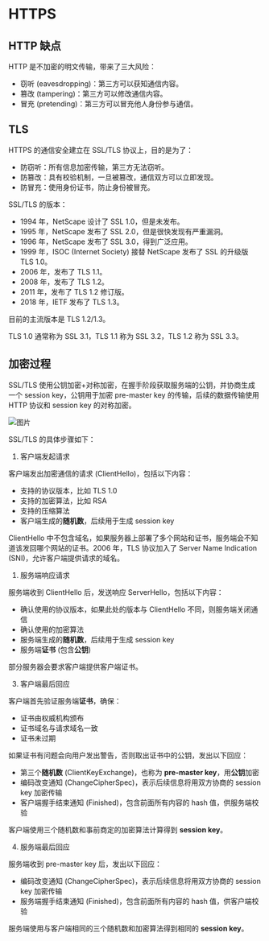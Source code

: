 # HTTPS

## HTTP 缺点

HTTP 是不加密的明文传输，带来了三大风险：

- 窃听 (eavesdropping)：第三方可以获知通信内容。
- 篡改 (tampering)：第三方可以修改通信内容。
- 冒充 (pretending)：第三方可以冒充他人身份参与通信。

## TLS

HTTPS 的通信安全建立在 SSL/TLS 协议上，目的是为了：

- 防窃听：所有信息加密传输，第三方无法窃听。
- 防篡改：具有校验机制，一旦被篡改，通信双方可以立即发现。
- 防冒充：使用身份证书，防止身份被冒充。

SSL/TLS 的版本：

- 1994 年，NetScape 设计了 SSL 1.0，但是未发布。
- 1995 年，NetScape 发布了 SSL 2.0，但是很快发现有严重漏洞。
- 1996 年，NetScape 发布了 SSL 3.0，得到广泛应用。
- 1999 年，ISOC (Internet Society) 接替 NetScape 发布了 SSL 的升级版 TLS 1.0。
- 2006 年，发布了 TLS 1.1。
- 2008 年，发布了 TLS 1.2。
- 2011 年，发布了 TLS 1.2 修订版。
- 2018 年，IETF 发布了 TLS 1.3。

目前的主流版本是 TLS 1.2/1.3。

TLS 1.0 通常称为 SSL 3.1，TLS 1.1 称为 SSL 3.2，TLS 1.2 称为 SSL 3.3。

## 加密过程

SSL/TLS 使用公钥加密+对称加密，在握手阶段获取服务端的公钥，并协商生成一个 session key，公钥用于加密 pre-master key 的传输，后续的数据传输使用 HTTP 协议和 session key 的对称加密。

![图片](https://s2.loli.net/2022/07/20/kHjxvKphJ375AwG.jpg)

SSL/TLS 的具体步骤如下：

1. 客户端发起请求

客户端发出加密通信的请求 (ClientHello)，包括以下内容：

- 支持的协议版本，比如 TLS 1.0
- 支持的加密算法，比如 RSA
- 支持的压缩算法
- 客户端生成的**随机数**，后续用于生成 session key

ClientHello 中不包含域名，如果服务器上部署了多个网站和证书，服务端会不知道该发回哪个网站的证书。2006 年，TLS 协议加入了 Server Name Indication (SNI)，允许客户端提供请求的域名。

1. 服务端响应请求

服务端收到 ClientHello 后，发送响应 ServerHello，包括以下内容：

- 确认使用的协议版本，如果此处的版本与 ClientHello 不同，则服务端关闭通信
- 确认使用的加密算法
- 服务端生成的**随机数**，后续用于生成 session key
- 服务端**证书** (包含**公钥**)

部分服务器会要求客户端提供客户端证书。

3. 客户端最后回应

客户端首先验证服务端**证书**，确保：

- 证书由权威机构颁布
- 证书域名与请求域名一致
- 证书未过期

如果证书有问题会向用户发出警告，否则取出证书中的公钥，发出以下回应：

- 第三个**随机数** (ClientKeyExchange)，也称为 **pre-master key**，用**公钥**加密
- 编码改变通知 (ChangeCipherSpec)，表示后续信息将用双方协商的 session key 加密传输
- 客户端握手结束通知 (Finished)，包含前面所有内容的 hash 值，供服务端校验

客户端使用三个随机数和事前商定的加密算法计算得到 **session key**。

4. 服务端最后回应

服务端收到 pre-master key 后，发出以下回应：

- 编码改变通知 (ChangeCipherSpec)，表示后续信息将用双方协商的 session key 加密传输
- 服务端握手结束通知 (Finished)，包含前面所有内容的 hash 值，供客户端校验

服务端使用与客户端相同的三个随机数和加密算法得到相同的 **session key**。
